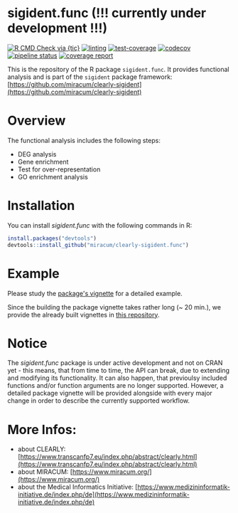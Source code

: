 # sigident.func (!!! currently under development !!!)

<!-- badges: start -->
[![R CMD Check via {tic}](https://github.com/miracum/clearly-sigident.func/workflows/R%20CMD%20Check%20via%20{tic}/badge.svg?branch=master)](https://github.com/miracum/clearly-sigident.func/actions)
[![linting](https://github.com/miracum/clearly-sigident.func/workflows/lint/badge.svg?branch=master)](https://github.com/miracum/clearly-sigident.func/actions)
[![test-coverage](https://github.com/miracum/clearly-sigident.func/workflows/test-coverage/badge.svg?branch=master)](https://github.com/miracum/clearly-sigident.func/actions)
[![codecov](https://codecov.io/gh/miracum/clearly-sigident.func/branch/master/graph/badge.svg)](https://codecov.io/gh/miracum/clearly-sigident.func)
[![pipeline status](https://gitlab.miracum.org/clearly/sigident.func/badges/master/pipeline.svg)](https://gitlab.miracum.org/clearly/sigident.func/commits/master)
[![coverage report](https://gitlab.miracum.org/clearly/sigident.func/badges/master/coverage.svg)](https://gitlab.miracum.org/clearly/sigident.func/commits/master)
<!-- badges: end -->

This is the repository of the R package `sigident.func`. It provides functional analysis and is part of the `sigident` package framework: [https://github.com/miracum/clearly-sigident](https://github.com/miracum/clearly-sigident)

# Overview 

The functional analysis includes the following steps:  
* DEG analysis  
* Gene enrichment  
* Test for over-representation  
* GO enrichment analysis

# Installation

You can install *sigident.func* with the following commands in R:

``` r
install.packages("devtools")
devtools::install_github("miracum/clearly-sigident.func")
```

# Example

Please study the [package's vignette](vignettes/) for a detailed example. 

Since the building the package vignette takes rather long (~ 20 min.), we provide the already built vignettes in [this repository](https://github.com/miracum/clearly-sigident_vignettes). 

# Notice 

The *sigident.func* package is under active development and not on CRAN yet - this means, that from time to time, the API can break, due to extending and modifying its functionality. It can also happen, that previoulsy included functions and/or function arguments are no longer supported. 
However, a detailed package vignette will be provided alongside with every major change in order to describe the currently supported workflow.

# More Infos:

- about CLEARLY: [https://www.transcanfp7.eu/index.php/abstract/clearly.html](https://www.transcanfp7.eu/index.php/abstract/clearly.html)
- about MIRACUM: [https://www.miracum.org/](https://www.miracum.org/)
- about the Medical Informatics Initiative: [https://www.medizininformatik-initiative.de/index.php/de](https://www.medizininformatik-initiative.de/index.php/de)
